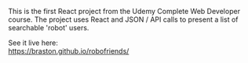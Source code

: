 This is the first React project from the Udemy Complete Web Developer course. The project uses React and JSON / API calls to present a list of searchable 'robot' users.  

See it live here:  
https://braston.github.io/robofriends/
